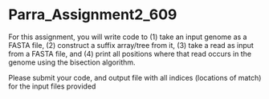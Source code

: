 # Parra_Assignment2_609

For this assignment, you will write code to (1) take an input genome as a FASTA file, (2) construct a suffix array/tree from it, (3) take a read as input from a FASTA file, and (4) print all positions where that read occurs in the genome using the bisection algorithm.

Please submit your code, and output file with all indices (locations of match) for the input files provided
